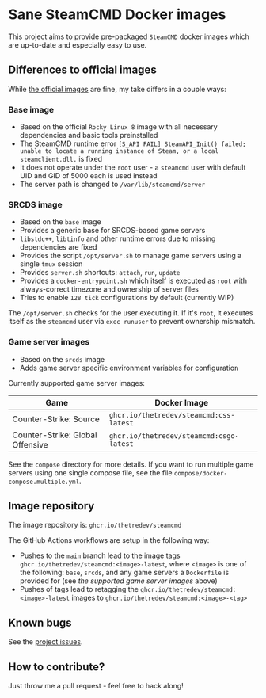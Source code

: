 # Sane SteamCMD Docker images
This project aims to provide pre-packaged `SteamCMD` docker images which are up-to-date and especially easy to use.

## Differences to official images
While [the official images](https://github.com/steamcmd/docker) are fine, my take differs in a couple ways:

### Base image
- Based on the official `Rocky Linux 8` image with all necessary dependencies and basic tools preinstalled
- The SteamCMD runtime error `[S_API FAIL] SteamAPI_Init() failed; unable to locate a running instance of Steam, or a local steamclient.dll.` is fixed
- It does not operate under the `root` user - a `steamcmd` user with default UID and GID of 5000 each is used instead
- The server path is changed to `/var/lib/steamcmd/server`

### SRCDS image
- Based on the `base` image
- Provides a generic base for SRCDS-based game servers
- `libstdc++`, `libtinfo` and other runtime errors due to missing dependencies are fixed
- Provides the script `/opt/server.sh` to manage game servers using a single `tmux` session
- Provides `server.sh` shortcuts: `attach`, `run`, `update`
- Provides a `docker-entrypoint.sh` which itself is executed as `root` with always-correct timezone and ownership of server files
- Tries to enable `128 tick` configurations by default (currently WIP)

The `/opt/server.sh` checks for the user executing it. If it's `root`, it executes itself as the `steamcmd` user via `exec runuser` to prevent ownership mismatch.

### Game server images
- Based on the `srcds` image
- Adds game server specific environment variables for configuration

Currently supported game server images:

| Game | Docker Image |
| ---- | ---- |
| Counter-Strike: Source | `ghcr.io/thetredev/steamcmd:css-latest` |
| Counter-Strike: Global Offensive | `ghcr.io/thetredev/steamcmd:csgo-latest` |

See the `compose` directory for more details. If you want to run multiple game servers using one single compose file, see the file `compose/docker-compose.multiple.yml`.

## Image repository
The image repository is: `ghcr.io/thetredev/steamcmd`

The GitHub Actions workflows are setup in the following way:
- Pushes to the `main` branch lead to the image tags `ghcr.io/thetredev/steamcmd:<image>-latest`, where `<image>` is one of the following: `base`, `srcds`, and any game servers a `Dockerfile` is provided for (see *the supported game server images* above)
- Pushes of tags lead to retagging the `ghcr.io/thetredev/steamcmd:<image>-latest` images to `ghcr.io/thetredev/steamcmd:<image>-<tag>`

## Known bugs
See the [project issues](https://github.com/thetredev/steamcmd/issues).

## How to contribute?
Just throw me a pull request - feel free to hack along!
